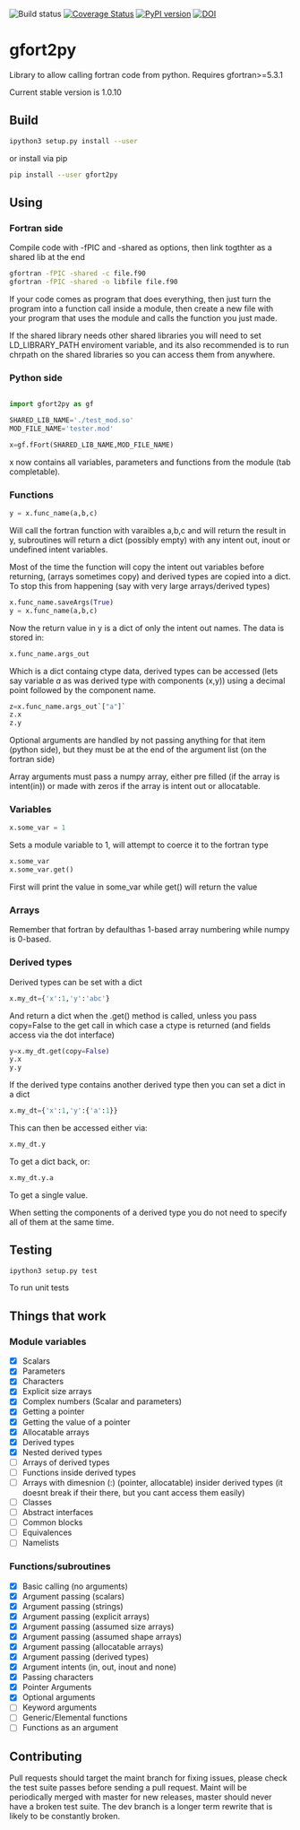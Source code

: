 ![Build status](https://travis-ci.org/rjfarmer/gfort2py.svg?branch=master)
[![Coverage Status](https://coveralls.io/repos/github/rjfarmer/gfort2py/badge.svg?branch=master)](https://coveralls.io/github/rjfarmer/gfort2py?branch=master)
[![PyPI version](https://badge.fury.io/py/gfort2py.svg)](https://badge.fury.io/py/gfort2py)
[![DOI](https://zenodo.org/badge/72889348.svg)](https://zenodo.org/badge/latestdoi/72889348)



# gfort2py
Library to allow calling fortran code from python. Requires gfortran>=5.3.1

Current stable version is 1.0.10

## Build
````bash
ipython3 setup.py install --user
````

or install via pip
````bash
pip install --user gfort2py
````


## Using
### Fortran side
Compile code with -fPIC and -shared as options, then link togthter as a shared lib at the end

````bash
gfortran -fPIC -shared -c file.f90
gfortran -fPIC -shared -o libfile file.f90
````
If your code comes as  program that does everything, then just turn the program into a function call inside a module,
then create a new file with your program that uses the module and calls the function you just made.

If the shared library needs other
shared libraries you will need to set LD_LIBRARY_PATH enviroment variable, and its also recommended is to run chrpath on the 
shared libraries so you can access them from anywhere.

### Python side
````python

import gfort2py as gf

SHARED_LIB_NAME='./test_mod.so'
MOD_FILE_NAME='tester.mod'

x=gf.fFort(SHARED_LIB_NAME,MOD_FILE_NAME)

````

x now contains all variables, parameters and functions from the module (tab completable). 

### Functions
````python
y = x.func_name(a,b,c)
````

Will call the fortran function with varaibles a,b,c and will return the result in y,
subroutines will return a dict (possibly empty) with any intent out, inout or undefined intent variables.


Most of the time the function will copy the intent out variables before returning,
(arrays sometimes copy) and derived types are copied into a dict. To stop this from
happening (say with very large arrays/derived types)

````python
x.func_name.saveArgs(True)
y = x.func_name(a,b,c)
````

Now the return value in y is a dict of only the intent out names. The data
is stored in:

````python
x.func_name.args_out
````

Which is a dict containg ctype data, derived types can be accessed 
(lets say variable *a* as was derived type with components (x,y)) using
a decimal point followed by the component name.

````python
z=x.func_name.args_out`["a"]`
z.x
z.y
````

Optional arguments are handled by not passing anything for that item (python side), but
they must be at the end of the argument list (on the fortran side)

Array arguments must pass a numpy array, either pre filled (if the array is intent(in)) or made with zeros
if the array is intent out or allocatable.

### Variables

````python
x.some_var = 1
````

Sets a module variable to 1, will attempt to coerce it to the fortran type

````python
x.some_var
x.some_var.get()
````

First will print the value in some_var while get() will return the value

### Arrays

Remember that fortran by defaulthas 1-based array numbering while numpy
is 0-based.


### Derived types

Derived types can be set with a dict 
````python
x.my_dt={'x':1,'y':'abc'}
````
And return a dict when the .get() method is called, unless you pass
copy=False to the get call in which case a ctype is returned (and fields
access via the dot interface)

````python
y=x.my_dt.get(copy=False)
y.x
y.y
````
If the derived type contains another derived type then you can set a dict in a dict

````python
x.my_dt={'x':1,'y':{'a':1}}
````

This can then be accessed either via:

````python
x.my_dt.y
````

To get a dict back, or:

````python
x.my_dt.y.a
````

To get a single value.

When setting the components of a derived type you do not need to specify
all of them at the same time.


## Testing

````bash
ipython3 setup.py test
````

To run unit tests

## Things that work

### Module variables

- [x] Scalars
- [x] Parameters
- [x] Characters
- [x] Explicit size arrays
- [X] Complex numbers (Scalar and parameters)
- [x] Getting a pointer
- [x] Getting the value of a pointer
- [x] Allocatable arrays
- [x] Derived types
- [x] Nested derived types
- [ ] Arrays of derived types
- [ ] Functions inside derived types
- [ ] Arrays with dimesnion (:) (pointer, allocatable) insider derived types (it doesnt break if their there, but you cant access them easily)
- [ ] Classes
- [ ] Abstract interfaces
- [ ] Common blocks
- [ ] Equivalences
- [ ] Namelists

### Functions/subroutines

- [X] Basic calling (no arguments)
- [x] Argument passing (scalars)
- [x] Argument passing (strings)
- [X] Argument passing (explicit arrays)
- [x] Argument passing (assumed size arrays)
- [x] Argument passing (assumed shape arrays)
- [x] Argument passing (allocatable arrays)
- [x] Argument passing (derived types)
- [x] Argument intents (in, out, inout and none)
- [x] Passing characters
- [x] Pointer Arguments 
- [x] Optional arguments
- [ ] Keyword arguments
- [ ] Generic/Elemental functions
- [ ] Functions as an argument

## Contributing

Pull requests should target the maint branch for fixing issues, please check the test suite
passes before sending a pull request.
Maint will be periodically merged with master for new releases, master should never have 
a broken test suite.
The dev branch is a longer term rewrite that is likely to be constantly broken.

